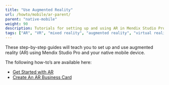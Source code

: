 ```yaml
---
title: "Use Augmented Reality"
url: /howto/mobile/ar-parent/
parent: "native-mobile"
weight: 90
description: Tutorials for setting up and using AR in Mendix Studio Pro.
tags: ["AR", "VR", "mixed reality", "augmented reality", "virtual reality"]
---
```


These step-by-step guides will teach you to set up and use augmented reality (AR) using Mendix Studio Pro and your native mobile device.

The following how-to’s are available here:

- [Get Started with AR](/howto/mobile/how-to-ar-simple-cube/)
- [Create An AR Business Card](/howto/mobile/how-to-ar-business-card/)
